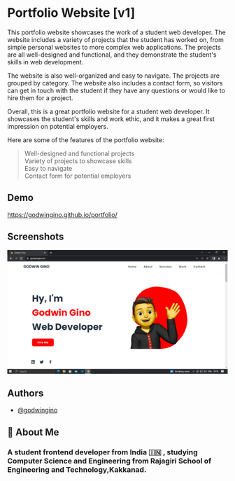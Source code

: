 
# Portfolio Website [v1]

This portfolio website showcases the work of a student web developer. The website includes a variety of projects that the student has worked on, from simple personal websites to more complex web applications. The projects are all well-designed and functional, and they demonstrate the student's skills in web development.

The website is also well-organized and easy to navigate. The projects are grouped by category. The website also includes a contact form, so visitors can get in touch with the student if they have any questions or would like to hire them for a project.

Overall, this is a great portfolio website for a student web developer. It showcases the student's skills and work ethic, and it makes a great first impression on potential employers.

Here are some of the features of the portfolio website:

>Well-designed and functional projects <br>
>Variety of projects to showcase skills <br>
>Easy to navigate <br>
>Contact form for potential employers <br>


## Demo

https://godwingino.github.io/portfolio/


## Screenshots

![App Screenshot](https://github.com/godwingino/portfolio/blob/main/Screenshot%20(2).png)

## Authors

- [@godwingino](https://www.github.com/godwingino)

## 🚀 About Me
<h3>A student frontend developer from India 🇮🇳 , studying Computer Science and Engineering from Rajagiri School of Engineering and Technology,Kakkanad.</h3>
